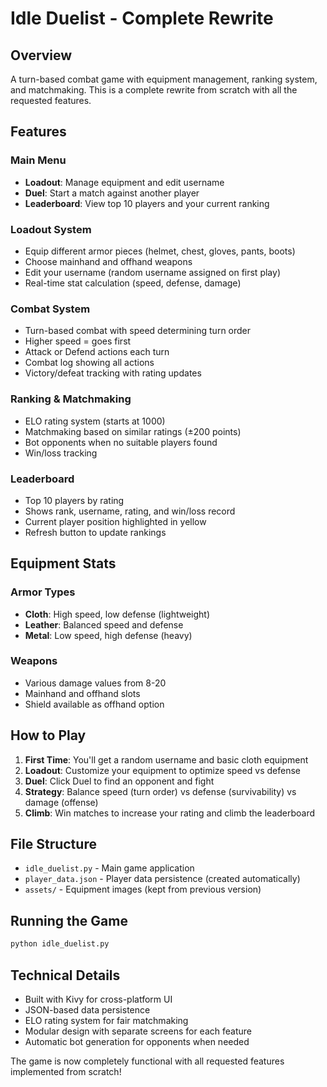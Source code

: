 # Idle Duelist - Complete Rewrite

## Overview
A turn-based combat game with equipment management, ranking system, and matchmaking. This is a complete rewrite from scratch with all the requested features.

## Features

### Main Menu
- **Loadout**: Manage equipment and edit username
- **Duel**: Start a match against another player
- **Leaderboard**: View top 10 players and your current ranking

### Loadout System
- Equip different armor pieces (helmet, chest, gloves, pants, boots)
- Choose mainhand and offhand weapons
- Edit your username (random username assigned on first play)
- Real-time stat calculation (speed, defense, damage)

### Combat System
- Turn-based combat with speed determining turn order
- Higher speed = goes first
- Attack or Defend actions each turn
- Combat log showing all actions
- Victory/defeat tracking with rating updates

### Ranking & Matchmaking
- ELO rating system (starts at 1000)
- Matchmaking based on similar ratings (±200 points)
- Bot opponents when no suitable players found
- Win/loss tracking

### Leaderboard
- Top 10 players by rating
- Shows rank, username, rating, and win/loss record
- Current player position highlighted in yellow
- Refresh button to update rankings

## Equipment Stats

### Armor Types
- **Cloth**: High speed, low defense (lightweight)
- **Leather**: Balanced speed and defense
- **Metal**: Low speed, high defense (heavy)

### Weapons
- Various damage values from 8-20
- Mainhand and offhand slots
- Shield available as offhand option

## How to Play

1. **First Time**: You'll get a random username and basic cloth equipment
2. **Loadout**: Customize your equipment to optimize speed vs defense
3. **Duel**: Click Duel to find an opponent and fight
4. **Strategy**: Balance speed (turn order) vs defense (survivability) vs damage (offense)
5. **Climb**: Win matches to increase your rating and climb the leaderboard

## File Structure
- `idle_duelist.py` - Main game application
- `player_data.json` - Player data persistence (created automatically)
- `assets/` - Equipment images (kept from previous version)

## Running the Game
```bash
python idle_duelist.py
```

## Technical Details
- Built with Kivy for cross-platform UI
- JSON-based data persistence
- ELO rating system for fair matchmaking
- Modular design with separate screens for each feature
- Automatic bot generation for opponents when needed

The game is now completely functional with all requested features implemented from scratch!






